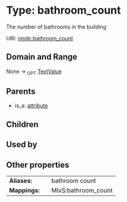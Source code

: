 
# Type: bathroom_count


The number of bathrooms in the building

URI: [nmdc:bathroom_count](https://microbiomedata/meta/bathroom_count)


## Domain and Range

None ->  <sub>OPT</sub> [TextValue](TextValue.md)

## Parents

 *  is_a: [attribute](attribute.md)

## Children


## Used by


## Other properties

|  |  |  |
| --- | --- | --- |
| **Aliases:** | | bathroom count |
| **Mappings:** | | MIxS:bathroom_count |

